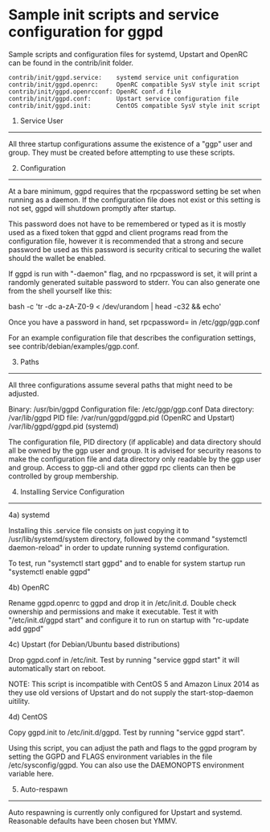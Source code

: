 Sample init scripts and service configuration for ggpd
==========================================================

Sample scripts and configuration files for systemd, Upstart and OpenRC
can be found in the contrib/init folder.

    contrib/init/ggpd.service:    systemd service unit configuration
    contrib/init/ggpd.openrc:     OpenRC compatible SysV style init script
    contrib/init/ggpd.openrcconf: OpenRC conf.d file
    contrib/init/ggpd.conf:       Upstart service configuration file
    contrib/init/ggpd.init:       CentOS compatible SysV style init script

1. Service User
---------------------------------

All three startup configurations assume the existence of a "ggp" user
and group.  They must be created before attempting to use these scripts.

2. Configuration
---------------------------------

At a bare minimum, ggpd requires that the rpcpassword setting be set
when running as a daemon.  If the configuration file does not exist or this
setting is not set, ggpd will shutdown promptly after startup.

This password does not have to be remembered or typed as it is mostly used
as a fixed token that ggpd and client programs read from the configuration
file, however it is recommended that a strong and secure password be used
as this password is security critical to securing the wallet should the
wallet be enabled.

If ggpd is run with "-daemon" flag, and no rpcpassword is set, it will
print a randomly generated suitable password to stderr.  You can also
generate one from the shell yourself like this:

bash -c 'tr -dc a-zA-Z0-9 < /dev/urandom | head -c32 && echo'

Once you have a password in hand, set rpcpassword= in /etc/ggp/ggp.conf

For an example configuration file that describes the configuration settings,
see contrib/debian/examples/ggp.conf.

3. Paths
---------------------------------

All three configurations assume several paths that might need to be adjusted.

Binary:              /usr/bin/ggpd
Configuration file:  /etc/ggp/ggp.conf
Data directory:      /var/lib/ggpd
PID file:            /var/run/ggpd/ggpd.pid (OpenRC and Upstart)
                     /var/lib/ggpd/ggpd.pid (systemd)

The configuration file, PID directory (if applicable) and data directory
should all be owned by the ggp user and group.  It is advised for security
reasons to make the configuration file and data directory only readable by the
ggp user and group.  Access to ggp-cli and other ggpd rpc clients
can then be controlled by group membership.

4. Installing Service Configuration
-----------------------------------

4a) systemd

Installing this .service file consists on just copying it to
/usr/lib/systemd/system directory, followed by the command
"systemctl daemon-reload" in order to update running systemd configuration.

To test, run "systemctl start ggpd" and to enable for system startup run
"systemctl enable ggpd"

4b) OpenRC

Rename ggpd.openrc to ggpd and drop it in /etc/init.d.  Double
check ownership and permissions and make it executable.  Test it with
"/etc/init.d/ggpd start" and configure it to run on startup with
"rc-update add ggpd"

4c) Upstart (for Debian/Ubuntu based distributions)

Drop ggpd.conf in /etc/init.  Test by running "service ggpd start"
it will automatically start on reboot.

NOTE: This script is incompatible with CentOS 5 and Amazon Linux 2014 as they
use old versions of Upstart and do not supply the start-stop-daemon uitility.

4d) CentOS

Copy ggpd.init to /etc/init.d/ggpd. Test by running "service ggpd start".

Using this script, you can adjust the path and flags to the ggpd program by
setting the GGPD and FLAGS environment variables in the file
/etc/sysconfig/ggpd. You can also use the DAEMONOPTS environment variable here.

5. Auto-respawn
-----------------------------------

Auto respawning is currently only configured for Upstart and systemd.
Reasonable defaults have been chosen but YMMV.
